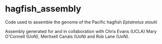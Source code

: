 # hagfish_assembly

Code used to assemble the genome of the Pacific hagfish *Eptatretus stoutii*

Assembly generated for and in collaboration with Chris Evans (UCLA) Mary O'Connell (UoN), Meritxell Canals (UoN) and Rob Lane (UoN).


